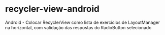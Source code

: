 # recycler-view-android
Android - Colocar RecyclerView como lista de exercícios de LayoutManager na horizontal, com validação das respostas do RadioButton selecionado
